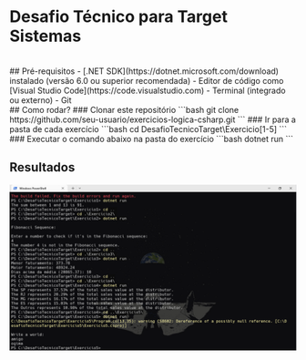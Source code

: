 # Desafio Técnico para Target Sistemas
<br>
## Pré-requisitos
- [.NET SDK](https://dotnet.microsoft.com/download) instalado (versão 6.0 ou superior recomendada)
- Editor de código como [Visual Studio Code](https://code.visualstudio.com)
- Terminal (integrado ou externo)
- Git 
<br>
## Como rodar?
### Clonar este repositório
```bash
git clone https://github.com/seu-usuario/exercicios-logica-csharp.git
```
### Ir para a pasta de cada exercício
```bash
cd DesafioTecnicoTarget\Exercicio[1-5]
```
<br>
### Executar o comando abaixo na pasta do exercício
```bash
dotnet run
```

## Resultados
![Print dos resultados dos exercícios](./resultsImg.png)